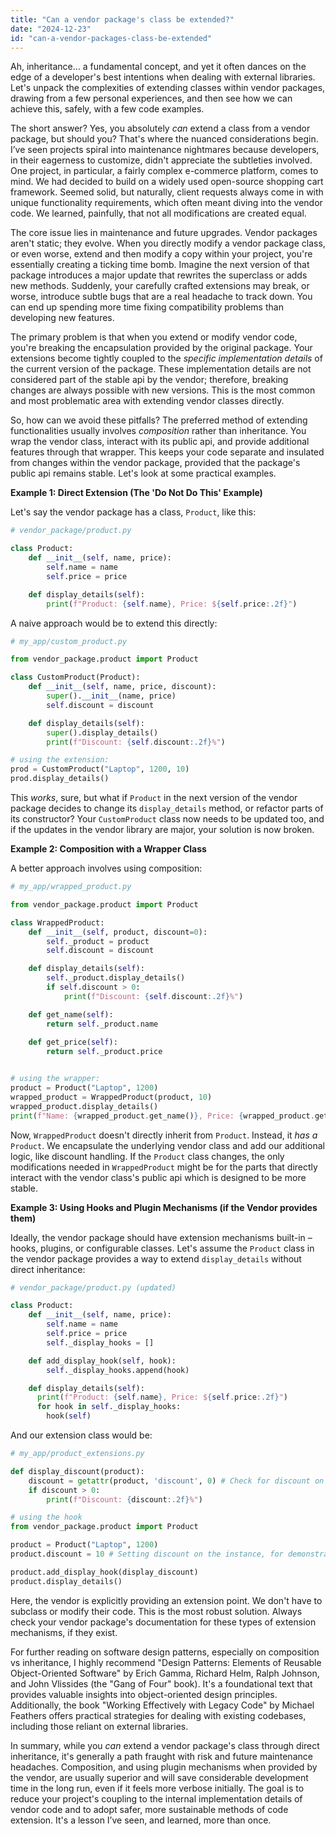 ```yaml
---
title: "Can a vendor package's class be extended?"
date: "2024-12-23"
id: "can-a-vendor-packages-class-be-extended"
---
```


Ah, inheritance… a fundamental concept, and yet it often dances on the edge of a developer's best intentions when dealing with external libraries. Let's unpack the complexities of extending classes within vendor packages, drawing from a few personal experiences, and then see how we can achieve this, safely, with a few code examples.

The short answer? Yes, you absolutely *can* extend a class from a vendor package, but should you? That's where the nuanced considerations begin. I’ve seen projects spiral into maintenance nightmares because developers, in their eagerness to customize, didn't appreciate the subtleties involved. One project, in particular, a fairly complex e-commerce platform, comes to mind. We had decided to build on a widely used open-source shopping cart framework. Seemed solid, but naturally, client requests always come in with unique functionality requirements, which often meant diving into the vendor code. We learned, painfully, that not all modifications are created equal.

The core issue lies in maintenance and future upgrades. Vendor packages aren't static; they evolve. When you directly modify a vendor package class, or even worse, extend and then modify a copy within your project, you're essentially creating a ticking time bomb. Imagine the next version of that package introduces a major update that rewrites the superclass or adds new methods. Suddenly, your carefully crafted extensions may break, or worse, introduce subtle bugs that are a real headache to track down. You can end up spending more time fixing compatibility problems than developing new features.

The primary problem is that when you extend or modify vendor code, you're breaking the encapsulation provided by the original package. Your extensions become tightly coupled to the *specific implementation details* of the current version of the package. These implementation details are not considered part of the stable api by the vendor; therefore, breaking changes are always possible with new versions. This is the most common and most problematic area with extending vendor classes directly.

So, how can we avoid these pitfalls? The preferred method of extending functionalities usually involves *composition* rather than inheritance. You wrap the vendor class, interact with its public api, and provide additional features through that wrapper. This keeps your code separate and insulated from changes within the vendor package, provided that the package's public api remains stable. Let's look at some practical examples.

**Example 1: Direct Extension (The 'Do Not Do This' Example)**

Let's say the vendor package has a class, `Product`, like this:

```python
# vendor_package/product.py

class Product:
    def __init__(self, name, price):
        self.name = name
        self.price = price

    def display_details(self):
        print(f"Product: {self.name}, Price: ${self.price:.2f}")
```

A naive approach would be to extend this directly:

```python
# my_app/custom_product.py

from vendor_package.product import Product

class CustomProduct(Product):
    def __init__(self, name, price, discount):
        super().__init__(name, price)
        self.discount = discount

    def display_details(self):
        super().display_details()
        print(f"Discount: {self.discount:.2f}%")

# using the extension:
prod = CustomProduct("Laptop", 1200, 10)
prod.display_details()
```

This *works*, sure, but what if `Product` in the next version of the vendor package decides to change its `display_details` method, or refactor parts of its constructor? Your `CustomProduct` class now needs to be updated too, and if the updates in the vendor library are major, your solution is now broken.

**Example 2: Composition with a Wrapper Class**

A better approach involves using composition:

```python
# my_app/wrapped_product.py

from vendor_package.product import Product

class WrappedProduct:
    def __init__(self, product, discount=0):
        self._product = product
        self.discount = discount

    def display_details(self):
        self._product.display_details()
        if self.discount > 0:
            print(f"Discount: {self.discount:.2f}%")

    def get_name(self):
        return self._product.name
    
    def get_price(self):
        return self._product.price


# using the wrapper:
product = Product("Laptop", 1200)
wrapped_product = WrappedProduct(product, 10)
wrapped_product.display_details()
print(f"Name: {wrapped_product.get_name()}, Price: {wrapped_product.get_price()}")
```

Now, `WrappedProduct` doesn't directly inherit from `Product`. Instead, it *has a* `Product`. We encapsulate the underlying vendor class and add our additional logic, like discount handling. If the `Product` class changes, the only modifications needed in `WrappedProduct` might be for the parts that directly interact with the vendor class's public api which is designed to be more stable.

**Example 3: Using Hooks and Plugin Mechanisms (if the Vendor provides them)**

Ideally, the vendor package should have extension mechanisms built-in – hooks, plugins, or configurable classes. Let's assume the `Product` class in the vendor package provides a way to extend `display_details` without direct inheritance:

```python
# vendor_package/product.py (updated)

class Product:
    def __init__(self, name, price):
        self.name = name
        self.price = price
        self._display_hooks = []

    def add_display_hook(self, hook):
        self._display_hooks.append(hook)

    def display_details(self):
      print(f"Product: {self.name}, Price: ${self.price:.2f}")
      for hook in self._display_hooks:
        hook(self)
```

And our extension class would be:
```python
# my_app/product_extensions.py

def display_discount(product):
    discount = getattr(product, 'discount', 0) # Check for discount on the instance level
    if discount > 0:
        print(f"Discount: {discount:.2f}%")

# using the hook
from vendor_package.product import Product

product = Product("Laptop", 1200)
product.discount = 10 # Setting discount on the instance, for demonstration. Usually, this would be passed during product initialization.

product.add_display_hook(display_discount)
product.display_details()
```

Here, the vendor is explicitly providing an extension point. We don't have to subclass or modify their code. This is the most robust solution. Always check your vendor package's documentation for these types of extension mechanisms, if they exist.

For further reading on software design patterns, especially on composition vs inheritance, I highly recommend "Design Patterns: Elements of Reusable Object-Oriented Software" by Erich Gamma, Richard Helm, Ralph Johnson, and John Vlissides (the "Gang of Four" book). It's a foundational text that provides valuable insights into object-oriented design principles. Additionally, the book "Working Effectively with Legacy Code" by Michael Feathers offers practical strategies for dealing with existing codebases, including those reliant on external libraries.

In summary, while you *can* extend a vendor package's class through direct inheritance, it's generally a path fraught with risk and future maintenance headaches. Composition, and using plugin mechanisms when provided by the vendor, are usually superior and will save considerable development time in the long run, even if it feels more verbose initially. The goal is to reduce your project's coupling to the internal implementation details of vendor code and to adopt safer, more sustainable methods of code extension. It's a lesson I’ve seen, and learned, more than once.

